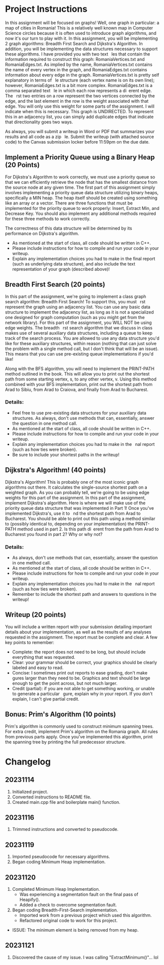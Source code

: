 # Project Instructions
In this assignment will be focused on graphs! Well, one graph in particular: a map of cities in Romania! This is a relatively well known map in Computer Science circles because it is often used to introduce graph algorithms, and now it's our turn to play with it. In this assignment, you will be implementing 2 graph algorithms: Breadth First Search and Dijkstra's Algorithm. In addition, you will be implementing the data structures necessary to support these algorithms. I have provided you with two text  les that contain the information required to construct this graph: RomaniaVertices.txt and RomaniaEdges.txt. As implied by the name, RomaniaVertices.txt contains the name of every vertex in the graph, and RomaniaEdges.txt contains information about every edge in the graph. RomaniaVertices.txt is pretty self explanatory in terms of  le structure (each vertex name is on its own line); however, RomaniaEdges.txt is a bit more complex. RomaniaEdges.txt is a comma separated text  le in which each row represents a di erent edge. The  rst two entries on a row represent the two vertices connected by the edge, and the last element in the row is the weight associated with that edge. You will only use this weight for some parts of the assignment. I will indicate when this is necessary. This graph is UNDIRECTED. To represent this in an adjacency list, you can simply add duplicate edges that indicate that directionality goes two ways.

As always, you will submit a writeup in Word or PDF that summarizes your results and all code as a zip  le. Submit the writeup (with attached source code) to the Canvas submission locker before 11:59pm on the due date.


## Implement a Priority Queue using a Binary Heap (20 Points)
For Dijkstra's Algorithm to work correctly, we must use a priority queue so that we can efficiently retrieve the node that has the smallest distance from the source node at any given time. The first part of this assignment simply involves implementing a priority queue data structure utilizing binary heaps, specifically a MIN heap. The heap itself should be created using something like an array or a vector. There are three functions that must be implemented for the priority queue to work properly: Insert, Extract Min, and Decrease Key. You should also implement any additional methods required for these three methods to work correctly.

The correctness of this data structure will be determined by its performance on Dijkstra's algorithm.
- As mentioned at the start of class, all code should be written in C++.
- Please include instructions for how to compile and run your code in your writeup.
- Explain any implementation choices you had to make in the final report (such as underlying data structure), and also include the text representation of your graph (described above)!


## Breadth First Search (20 points)
In this part of the assignment, we're going to implement a class graph search algorithm: Breadth First Search! To support this, you must  rst represent the graph using an adjacency list. You can use any basic data structure to implement the adjacency list, as long as it is not a specialized one designed for graph computation (such as you might get from the network library). For this part of the assignment, you WILL NOT be using edge weights. The breadth  rst search algorithm that we discuss in class makes use of several auxiliary data structures, including a queue to keep track of the search process. You are allowed to use any data structure you'd like for these auxiliary structures, within reason (nothing that can just solve the problem with a single method call, but I don't think that will be an issue). This means that you can use pre-existing queue implementations if you'd like!

Along with the BFS algorithm, you will need to implement the PRINT-PATH method outlined in the book. This will allow you to print out the shortest path from some starting vertex, s, to any other vertex, v. Using this method combined with your BFS implementation, print out the shortest path from Arad to Sibiu, from Arad to Craiova, and finally from Arad to Bucharest.

### Details:
- Feel free to use pre-existing data structures for your auxiliary data structures. As always, don't use methods that can, essentially, answer the question in one method call.
- As mentioned at the start of class, all code should be written in C++.
- Please include instructions for how to compile and run your code in your writeup.
- Explain any implementation choices you had to make in the  nal report (such as how ties were broken).
- Be sure to include your shortest paths in the writeup!


## Dijkstra's Algorithm! (40 points)
Dijkstra's Algorithm! This is probably one of the most iconic graph algorithms out there. It calculates the single-source shortest path on a weighted graph. As you can probably tell, we're going to be using edge weights for this part of the assignment. In this part of the assignment, implement Dijkstra's algorithm. Here is where we will make use of the priority queue data structure that was implemented in Part 1! Once you've implemented Dijkstra's, use it to  nd the shortest path from Arad to Bucharest. You should be able to print out this path using a method similar to (possibly identical to, depending on your implementation) the PRINT-PATH method used in part 2. Is this path di erent from the path from Arad to Bucharest you found in part 2? Why or why not?

### Details:
- As always, don't use methods that can, essentially, answer the question in one method call.
- As mentioned at the start of class, all code should be written in C++.
- Please include instructions for how to compile and run your code in your writeup.
- Explain any implementation choices you had to make in the  nal report (such as how ties were broken).
- Remember to include the shortest path and answers to questions in the writeup!


## Writeup (20 points)
You will include a written report with your submission detailing important details about your implementation, as well as the results of any analyses requested in the assignment. The report must be complete and clear. A few key points to remember:
- Complete: the report does not need to be long, but should include everything that was requested.
- Clear: your grammar should be correct, your graphics should be clearly labeled and easy to read.
- Concise: I sometimes print out reports to ease grading, don't make  gures larger than they need to be. Graphics and text should be large enough to get the point across, but not much larger.
- Credit (partial): if you are not able to get something working, or unable to generate a particular  gure, explain why in your report. If you don't explain, I can't give partial credit.


## Bonus: Prim's Algorithm (10 points)
Prim's algorithm is commonly used to construct minimum spanning trees. For extra credit, implement Prim's algorithm on the Romania graph. All rules from previous parts apply. Once you've implemented this algorithm, print the spanning tree by printing the full predecessor structure.


# Changelog
## 20231114
1) Initialized project.
2) Converted instructions to README file.
3) Created main.cpp file and boilerplate main() function.

## 20231116
1) Trimmed instructions and converted to pseudocode.

## 20231119
1) Imported pseudocode for necessary algorithms.
2) Began coding Minimum Heap implementation.

## 20231120
1) Completed Minimum Heap Implementation.
	- Was experiencing a segmentation fault on the final pass of Heapify().
	- Added a check to overcome segmentation fault.
2) Began coding Breadth-First-Search implementation.
	- Imported work from a previous project which used this algorithm.
	- Refactored original code to work for this project.
- ISSUE: The minimum element is being removed from my heap.

## 20231121
1) Discovered the cause of my issue. I was calling "ExtractMinimum()"... lol